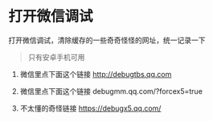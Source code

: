 # 打开微信调试
打开微信调试，清除缓存的一些奇奇怪怪的网址，统一记录一下

> 只有安卓手机可用

1. 微信里点下面这个链接
   http://debugtbs.qq.com

2. 微信里点下面这个链接
   debugmm.qq.com/?forcex5=true
   
3. 不太懂的奇怪链接
   https://debugx5.qq.com/
